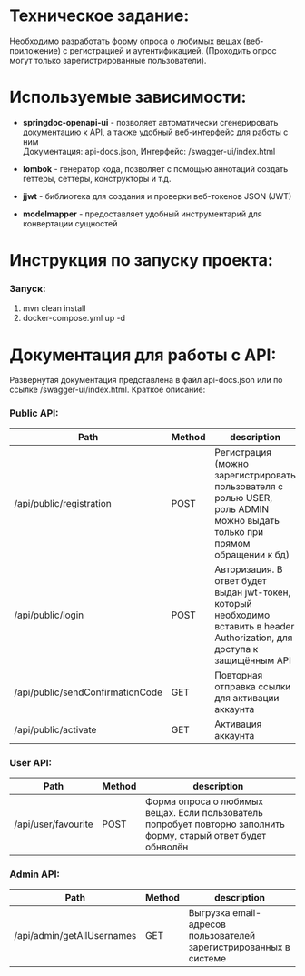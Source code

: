 # **Техническое задание:**

Необходимо разработать форму опроса о любимых вещах (веб-приложение) с регистрацией и аутентификацией. (Проходить опрос
могут только зарегистрированные пользователи).

# **Используемые зависимости:**

* **springdoc-openapi-ui** - позволяет автоматически сгенерировать документацию к API, а также удобный веб-интерфейс для
  работы с ним <br/>
  Документация: api-docs.json, Интерфейс: /swagger-ui/index.html


* **lombok** - генератор кода, позволяет с помощью аннотаций создать геттеры, сеттеры, конструкторы и т.д.


* **jjwt** - библиотека для создания и проверки веб-токенов JSON (JWT)


* **modelmapper** - предоставляет удобный инструментарий для конвертации сущностей

# **Инструкция по запуску проекта:**

### Запуск:

1. mvn clean install
2. docker-compose.yml up -d

# **Документация для работы с API:**

Развернутая документация представлена в файл api-docs.json или по ссылке /swagger-ui/index.html. Краткое описание: <br/>

### Public API:

Path                            | Method  |  description
------------------------------- | ------- | -----------
/api/public/registration        | POST    | Регистрация (можно зарегистрировать пользователя с ролью USER, роль ADMIN можно выдать только при прямом обращении к бд)
/api/public/login               | POST    | Авторизация. В ответ будет выдан jwt-токен, который необходимо вставить в header Authorization, для доступа к защищённым API
/api/public/sendConfirmationCode| GET     | Повторная отправка ссылки для активации аккаунта
/api/public/activate            | GET     | Активация аккаунта

### User API:

Path                            | Method  |  description
------------------------------- | ------- | -----------
/api/user/favourite             | POST    | Форма опроса о любимых вещах. Если пользователь попробует повторно заполнить форму, старый ответ будет обнволён

### Admin API:

Path                            | Method  |  description
------------------------------- | ------- | -----------
/api/admin/getAllUsernames      | GET     | Выгрузка email-адресов пользователей зарегистрированных в системе
  







